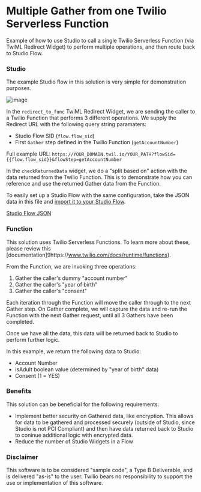 # Multiple Gather from one Twilio Serverless Function
Example of how to use Studio to call a single Twilio Serverless Function (via TwiML Redirect Widget) to perform multiple <Gather> operations, and then route back to Studio Flow.

### Studio
The example Studio flow in this solution is very simple for demonstration purposes. 
  
![image](https://user-images.githubusercontent.com/67924770/157103316-0f58e622-3e4e-4822-ae9c-aff43596f95c.png)

In the `redirect_to_func` TwiML Redirect Widget, we are sending the caller to a Twilio Function that performs 3 different <Gather> operations. We supply the Redirect URL with the following query string paramaters:
  - Studio Flow SID (`flow.flow_sid`)
  - First `Gather` step defined in the Twilio Function (`getAccountNumber`)
  
  Full example URL:
  `https://YOUR_DOMAIN.twil.io/YOUR_PATH?flowSid={{flow.flow_sid}}&flowStep=getAccountNumber`

In the `checkReturnedData` widget, we do a "split based on" action with the data returned from the Twilio Function. This is to demonstrate how you can reference and use the returned Gather data from the Function. 
  
To easily set up a Studio Flow with the same configuration, take the JSON data in this file and [import it to your Studio Flow](https://www.twilio.com/docs/studio/user-guide#importing-flow-data).

  [Studio Flow JSON](https://github.com/bschinina-twilio/serverless-multiple-gather-redirect/blob/main/example-serverless-gather-twiml/assets/studio-flow.json)
  
### Function
This solution uses Twilio Serverless Functions. To learn more about these, please review this [documentation]9https://www.twilio.com/docs/runtime/functions).

From the Function, we are invoking three <Gather> operations:
  1. Gather the caller's dummy "account number"
  2. Gather the caller's "year of birth"
  3. Gather the caller's "consent" 
  
Each iteration through the Function will move the caller through to the next Gather step. On Gather complete, we will capture the data and re-run the Function with the next Gather request, until all 3 Gathers have been completed. 

Once we have all the data, this data will be returned back to Studio to perform further logic. 
  
In this example, we return the following data to Studio:
  - Account Number
  - isAdult boolean value (determined by "year of birth" data)
  - Consent (1 = YES)

### Benefits
This solution can be beneficial for the following requirements:
  -  Implement better security on Gathered data, like encryption. This allows for data to be gathered and processed securely (outside of Studio, since Studio is not PCI Compliant) and then have data returned back to Studio to coninue additional logic with encrypted data.
  - Reduce the number of Studio Widgets in a Flow
  
### Disclaimer
This software is to be considered "sample code", a Type B Deliverable, and is delivered "as-is" to the user. Twilio bears no responsibility to support the use or implementation of this software.
